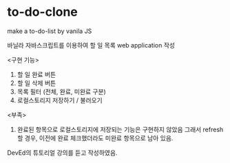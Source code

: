 # to-do-clone
make a to-do-list by vanila JS

바닐라 자바스크립트를 이용하여
할 일 목록 web application 작성

<구현 기능>
1. 할 일 완료 버튼
2. 할 일 삭제 버튼
3. 목록 필터 (전체, 완료, 미완료 구분)
4. 로컬스토리지 저장하기 / 불러오기

<부족>
1. 완료된 항목으로 로컬스토리지에 저장되는 기능은 구현하지 않았음
그래서 refresh 할 경우, 이전에 완료 체크했더라도 미완료 항목으로 남아 있음.


DevEd의 튜토리얼 강의를 듣고 작성하였음.
